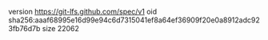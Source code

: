 version https://git-lfs.github.com/spec/v1
oid sha256:aaaf68995e16d99e94c6d7315041ef8a64ef36909f20e0a8912adc923fb76d7b
size 22062
